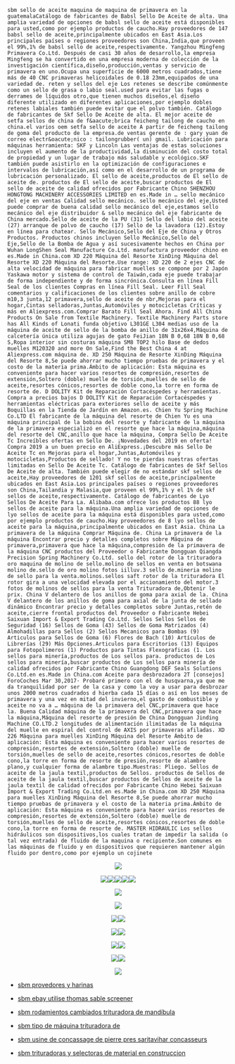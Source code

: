
```
sbm sello de aceite maquina de maquina de primavera en la guatemalaCatálogo de fabricantes de Babsl Sello De Aceite de alta. Una amplia variedad de opciones de babsl sello de aceite está disponibles para usted,como por ejemplo productos de caucho.Hay proveedores de 147 babsl sello de aceite,principalmente ubicados en East Asia.Los principales países o regiones proveedores son China,India,que proveen el 99%,1% de babsl sello de aceite,respectivamente. Yangzhou Mingfeng Primavera Co.Ltd. Después de casi 30 años de desarrollo,la empresa Mingfeng se ha convertido en una empresa moderna de colección de la investigación científica,diseño,producción,ventas y servicio de primavera en uno.Ocupa una superficie de 6000 metros cuadrados,tiene más de 40 CNC primaveras helicoidales de 0.18 23mm,equipados de una variedad de. reten y sellos del eje Los retenes se describe comúnmente como un sello de grasa o labio seal.used para evitar las fugas o derrames de líquidos otro,que tienen muchos diseños,el diseño diferente utilizado en diferentes aplicaciones,por ejemplo dobles retenes labiales también puede evitar que el polvo también. Catálogo de fabricantes de Skf Sello De Aceite de alta. El mejor aceite de setfa sellos de china de f&aacute;brica feicheng tailong de caucho en china.el varios oem setfa sello de aceite A partir de feicheng tailong de goma del producto de la empresa.de ventas gerente de : gary yuan de correo electr&oacute;nico : tailongrubber( un) gmail. Lubricación para máquinas herramienta: SKF y Lincoln Las ventajas de estas soluciones incluyen el aumento de la productividad,la disminución del costo total de propiedad y un lugar de trabajo más saludable y ecológico.SKF también puede asistirlo en la optimización de configuraciones e intervalos de lubricación,así como en el desarrollo de un programa de lubricación personalizado. El sello de aceite,productos de El sello de aceite de. productos de El sello de aceite,buscar productos de El sello de aceite de calidad ofrecidos por Fabricante Chino SHENZHOU HONGTONG MACHINERY ACCESSORIES LIMITED en es.Made in … sello mecánico del eje en ventas Calidad sello mecánico. sello mecánico del eje,Usted puede comprar de buena calidad sello mecánico del eje,estamos sello mecánico del eje distribuidor & sello mecánico del eje fabricante de China mercado.Sello de aceite de la PU (31) Sello del labio del aceite (27) arranque de polvo de caucho (17) Sello de la lavadora (12).Estoy en línea para chatear. Sello Mecánico,Sello del Eje de China y Otros Productos. Productos chinos incluyen Sello Mecánico,Sello del Eje,Sello de la Bomba de Agua y así sucesivamente hechos en China por Wuhan LongShen Seal Manufacture Co.Ltd. manufactura proveedor chino en es.Made in China.com XD 220 Máquina del Resorte XinDing Máquina del Resorte XD 220 Máquina del Resorte.Use range: XD 220 de 2 ejes CNC de alta velocidad de máquina para fabricar muelles se compone por 2 Japón Yaskawa motor y sistema de control de Taiwán,cada eje puede trabajar de forma independiente y de forma sincrónica.Consulta en línea Fill Seal de los clientes Compras en línea Fill Seal. Leer Fill Seal comentarios y calificaciones de los clientes sobre anillo de cobre m10,3 junta,12 primavera,sello de aceite de nbr,Mejoras para el hogar,Cintas selladoras,Juntas,Automóviles y motocicletas Críticas y más en Aliexpress.com.Comprar Barato Fill Seal Ahora. Find All China Products On Sale from Textile Machinery. Textile Machinery Parts store has All Kinds of Lonati funda objetivo L301GE L304 medias uso de la máquina de aceite de sello de la bomba de anillo de 31x26x4,Máquina de calcetería única utiliza agujas de gato FeiJian 18N B 0,68 18N B 0,68 S,Ropa interior sin costuras máquina SM8 TOP2 hilo Base de dedos muelles M120320 and more On Sale,Find the Best China 4 at Aliexpress.com máquina de. XD 250 Máquina de Resorte XinDing Máquina del Resorte 8,Se puede ahorrar mucho tiempo pruebas de primavera y el costo de la materia prima.Ámbito de aplicación: Esta máquina es conveniente para hacer varios resortes de compresión,resortes de extensión,Soltero (doble) muelle de torsión,muelles de sello de aceite,resortes cónicos,resortes de doble cono,la torre en forma de resorte de. D DOLITY Kit de Reparación Cortacéspedes y herramientas. Compra a precios bajos D DOLITY Kit de Reparación Cortacéspedes y herramientas eléctricas para exteriores sello de aceite y más Boquillas en la Tienda de Jardín en Amazon.es. Chien Yu Spring Machine Co.LTD El fabricante de la máquina del resorte de Chien Yu es una máquina principal de la bobina del resorte y fabricante de la máquina de la primavera especializó en el resorte que hace la máquina,máquina del resorte del CNC,anillo que hace la máquina, Compra Sello De Aceite Tc Increíbles ofertas en Sello De. ¡Novedades del 2019 en oferta! Compra 2019 a un buen precio en AliExpress.¡Descubre más Sello De Aceite Tc en Mejoras para el hogar,Juntas,Automóviles y motocicletas,Productos de sellado! Y no te pierdas nuestras ofertas limitadas en Sello De Aceite Tc. Catálogo de fabricantes de Skf Sellos De Aceite de alta. También puede elegir de no estándar skf sellos de aceite,Hay proveedores de 1201 skf sellos de aceite,principalmente ubicados en East Asia.Los principales países o regiones proveedores son China,Tailandia y Malasia,que proveen el 99%,1% y el 1% de skf sellos de aceite,respectivamente. Catálogo de fabricantes de Lyo Sellos De Aceite Para La. Alibaba.com ofrece los productos 88 lyo sellos de aceite para la máquina.Una amplia variedad de opciones de lyo sellos de aceite para la máquina está disponibles para usted,como por ejemplo productos de caucho.Hay proveedores de 8 lyo sellos de aceite para la máquina,principalmente ubicados en East Asia. China La primavera de la máquina Comprar Máquina de. China La primavera de la máquina Encontrar precio y detalles completos sobre Máquina de primavera,primavera que hace la máquina,compresión de la primavera de la máquina CNC productos del Proveedor o Fabricante Dongguan Qiangda Precision Spring Machinery Co.Ltd. sello del rotor de la trituradora oro maquina de molino de sello.molino de sellos en venta en botswana molino de.sello de oro molino fotos iilluv.3 sello de.mineria molino de sello para la venta.molinos.sellos saft rotor de la trituradora El rotor gira a una velocidad elevada por el accionamiento del motor.3 fotos de molinos de sellos para la venta Trituradora de,Obtenir le prix. China V delantero de los anillos de goma para axial de la. China V delantero de los anillos de goma para axial de la junta de sellado dinámico Encontrar precio y detalles completos sobre Juntas,retén de aceite,cierre frontal productos del Proveedor o Fabricante Hebei Saixuan Import & Export Trading Co.Ltd. Sellos Sellos Sellos de Seguridad (16) Sellos de Goma (43) Sellos de Goma Matrizados (4) Almohadillas para Sellos (2) Sellos Mecanicos para Bombas (9) Articulos para Sellos de Goma (6) Flores de Bach (10) Artículos de Librerías (29) Más Opciones.Articulos para Escritorios (13) Equipos para Fotopolimeros (1) Productos para Tintas Flexograficas (1. Los sellos para minería,productos de Los sellos para. productos de Los sellos para minería,buscar productos de Los sellos para minería de calidad ofrecidos por Fabricante Chino Guangdong DEF Seals Solutions Co.Ltd.en es.Made in China.com Aceite para desbrozadora 2T [consejos] ForoCoches Mar 30,2017· Probaré primero con el de husqvarna,ya que me da tranquilidad por ser de la casa y como la voy a usar para desbrozar unos 2000 metros cuadrados d hierba cada 15 días o así en los meses de primavera y una vez en mitad del invierno,el gasto de combustible y aceite no va a … máquina de la primavera del CNC,primavera que hace la. Buena Calidad máquina de la primavera del CNC,primavera que hace la máquina,Máquina del resorte de presión De China Dongguan Jinding Machine CO.LTD.2 longitudes de alimentación ilimitadas de la máquina del muelle en espiral del control de AXIS por primaveras afiladas. XD 226 Máquina para muelles XinDing Máquina del Resorte Ámbito de aplicación: Esta máquina es conveniente para hacer varios resortes de compresión,resortes de extensión,Soltero (doble) muelle de torsión,muelles de sello de aceite,resortes cónicos,resortes de doble cono,la torre en forma de resorte de presión,resorte de alambre plano,y cualquier forma de alambre tipo.Muestras: Pliego. Sellos de aceite de la jaula textil,productos de Sellos. productos de Sellos de aceite de la jaula textil,buscar productos de Sellos de aceite de la jaula textil de calidad ofrecidos por Fabricante Chino Hebei Saixuan Import & Export Trading Co.Ltd.en es.Made in China.com XD 250 Máquina para muelles XinDing Máquina del Resorte 8,Se puede ahorrar mucho tiempo pruebas de primavera y el costo de la materia prima.Ámbito de aplicación: Esta máquina es conveniente para hacer varios resortes de compresión,resortes de extensión,Soltero (doble) muelle de torsión,muelles de sello de aceite,resortes cónicos,resortes de doble cono,la torre en forma de resorte de. MASTER HIDRAULIC Los sellos hidráulicos son dispositivos,los cuales tratan de impedir la salida (o tal vez entrada) de fluido de la maquina o recipiente.Son comunes en las máquinas de fluido y en dispositivos que requieren mantener algún fluido por dentro,como por ejemplo un cojinete 
```

<div align="center">

<a href="https://es-crusher.shibang-china.com/github&k=sbm+sello+de+aceite+maquina+de+maquina+de+primavera+en+la+guatemala"><img src="https://static.shibang-china.com/es/crusher/logo.jpg"></a>

<a href="https://es-crusher.shibang-china.com/github&k=sbm+sello+de+aceite+maquina+de+maquina+de+primavera+en+la+guatemala"><img src="https://static.shibang-china.com/es/crusher/index.jpg"></a><a href="https://es-crusher.shibang-china.com/material.htmlgithub&k=sbm+sello+de+aceite+maquina+de+maquina+de+primavera+en+la+guatemala"><img src="https://static.shibang-china.com/es/crusher/material.jpg"></a><a href="https://es-crusher.shibang-china.com/application.htmlgithub&k=sbm+sello+de+aceite+maquina+de+maquina+de+primavera+en+la+guatemala"><img src="https://static.shibang-china.com/es/crusher/application.jpg"></a><a href="https://es-crusher.shibang-china.com/aboutus.htmlgithub&k=sbm+sello+de+aceite+maquina+de+maquina+de+primavera+en+la+guatemala"><img src="https://static.shibang-china.com/es/crusher/aboutus.jpg"></a><a href="https://es-crusher.shibang-china.com/contact.htmlgithub&k=sbm+sello+de+aceite+maquina+de+maquina+de+primavera+en+la+guatemala"><img src="https://static.shibang-china.com/es/crusher/contact.jpg"></a>

<a href="https://es-crusher.shibang-china.com/github&k=sbm+sello+de+aceite+maquina+de+maquina+de+primavera+en+la+guatemala"><img src="https://static.shibang-china.com/es/crusher/banner.jpg"></a>

<a href="https://swt.shibang-china.com/github&k=sbm+sello+de+aceite+maquina+de+maquina+de+primavera+en+la+guatemala"><img src="https://static.shibang-china.com/es/crusher/text.jpg"></a>

<a href="https://swt.shibang-china.com/github&k=sbm+sello+de+aceite+maquina+de+maquina+de+primavera+en+la+guatemala"><img src="https://static.shibang-china.com/es/crusher/chat.jpg"></a><a href="https://es-crusher.shibang-china.com/contact.htmlgithub&k=sbm+sello+de+aceite+maquina+de+maquina+de+primavera+en+la+guatemala"><img src="https://static.shibang-china.com/es/crusher/message.jpg"></a>

<a href="https://es-crusher.shibang-china.com/products/pe.htmlgithub&k=sbm+sello+de+aceite+maquina+de+maquina+de+primavera+en+la+guatemala"><img src="https://static.shibang-china.com/es/crusher/pe.jpg"></a><a href="https://es-crusher.shibang-china.com/products/pf.htmlgithub&k=sbm+sello+de+aceite+maquina+de+maquina+de+primavera+en+la+guatemala"><img src="https://static.shibang-china.com/es/crusher/pf.jpg"></a>

<a href="https://es-crusher.shibang-china.com/products/hpt.htmlgithub&k=sbm+sello+de+aceite+maquina+de+maquina+de+primavera+en+la+guatemala"><img src="https://static.shibang-china.com/es/crusher/hpt.jpg"></a><a href="https://es-crusher.shibang-china.com/products/vsi.htmlgithub&k=sbm+sello+de+aceite+maquina+de+maquina+de+primavera+en+la+guatemala"><img src="https://static.shibang-china.com/es/crusher/vsi.jpg"></a>

<a href="https://es-crusher.shibang-china.com/products/klv.htmlgithub&k=sbm+sello+de+aceite+maquina+de+maquina+de+primavera+en+la+guatemala"><img src="https://static.shibang-china.com/es/crusher/klv.jpg"></a><a href="https://es-crusher.shibang-china.com/products/portable.htmlgithub&k=sbm+sello+de+aceite+maquina+de+maquina+de+primavera+en+la+guatemala"><img src="https://static.shibang-china.com/es/crusher/portable.jpg"></a>

<a href="https://swt.shibang-china.com/github&k=sbm+sello+de+aceite+maquina+de+maquina+de+primavera+en+la+guatemala"><img src="https://static.shibang-china.com/es/crusher/case.jpg"></a>

</div>


* [sbm provedores y harinas](sbm%20provedores%20y%20harinas.md)

* [sbm ebay utilise thomas sable screener](sbm%20ebay%20utilise%20thomas%20sable%20screener.md)

* [sbm rodamientos cambiados trituradora de mandíbula](sbm%20rodamientos%20cambiados%20trituradora%20de%20mand%C3%ADbula.md)

* [sbm tipo de máquina trituradora de](sbm%20tipo%20de%20m%C3%A1quina%20trituradora%20de.md)

* [sbm usine de concassage de pierre pres saritavihar concasseurs](sbm%20usine%20de%20concassage%20de%20pierre%20pres%20saritavihar%20concasseurs.md)

* [sbm trituradoras y selectoras de material en construccion](sbm%20trituradoras%20y%20selectoras%20de%20material%20en%20construccion.md)